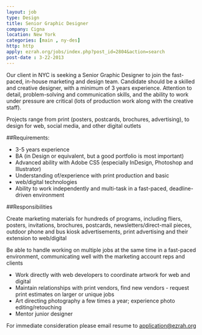 ```yaml
---
layout: job
type: Design
title: Senior Graphic Designer
company: Cigna
location: New York
categories: [main , ny-des]
http: http
apply: ezrah.org/jobs/index.php?post_id=2804&action=search
post-date : 3-22-2013
---
```


Our client in NYC is seeking a Senior Graphic Designer to join the  fast-paced, in-house marketing and design team. Candidate should be a skilled and creative designer, with a minimum of 3 years experience. Attention to detail, problem-solving and communication skills, and the ability to work under pressure are critical (lots of production work along with the creative staff).

Projects range from print (posters, postcards, brochures, advertising), to design for web, social media, and other digital outlets

##Requirements:

* 3-5 years experience
* BA (in Design or equivalent, but a good portfolio is most important)
* Advanced ability with Adobe CS5 (especially InDesign, Photoshop and Illustrator)
* Understanding of/experience with print production and basic
* web/digital technologies
* Ability to work independently and multi-task in a fast-paced, deadline-driven environment

##Responsibilities

Create marketing materials for hundreds of programs, including fliers, posters, invitations, brochures, postcards, newsletters/direct-mail pieces, outdoor phone and bus kiosk advertisements, print advertising and their extension to web/digital

Be able to handle working on multiple jobs at the same time in a fast-paced environment, communicating well with the marketing account reps and clients

* Work directly with web developers to coordinate artwork for web and digital
* Maintain relationships with print vendors, find new vendors - request print estimates on larger or unique jobs
* Art directing photography a few times a year; experience photo editing/retouching
* Mentor junior designer

For immediate consideration please email resume to application@ezrah.org